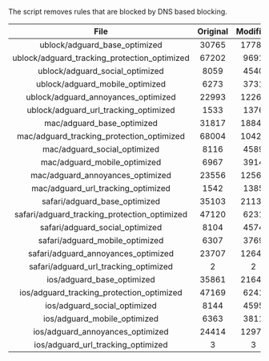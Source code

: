 The script removes rules that are blocked by DNS based blocking.


| File | Original | Modified |
|:----:|:-----:|:-----:|
| ublock/adguard_base_optimized | 30765 | 17787 |
| ublock/adguard_tracking_protection_optimized | 67202 | 9691 |
| ublock/adguard_social_optimized | 8059 | 4540 |
| ublock/adguard_mobile_optimized | 6273 | 3731 |
| ublock/adguard_annoyances_optimized | 22993 | 12260 |
| ublock/adguard_url_tracking_optimized | 1533 | 1376 |
| mac/adguard_base_optimized | 31817 | 18848 |
| mac/adguard_tracking_protection_optimized | 68004 | 10425 |
| mac/adguard_social_optimized | 8116 | 4589 |
| mac/adguard_mobile_optimized | 6967 | 3914 |
| mac/adguard_annoyances_optimized | 23556 | 12567 |
| mac/adguard_url_tracking_optimized | 1542 | 1385 |
| safari/adguard_base_optimized | 35103 | 21136 |
| safari/adguard_tracking_protection_optimized | 47120 | 6231 |
| safari/adguard_social_optimized | 8104 | 4574 |
| safari/adguard_mobile_optimized | 6307 | 3769 |
| safari/adguard_annoyances_optimized | 23707 | 12644 |
| safari/adguard_url_tracking_optimized | 2 | 2 |
| ios/adguard_base_optimized | 35861 | 21644 |
| ios/adguard_tracking_protection_optimized | 47169 | 6241 |
| ios/adguard_social_optimized | 8144 | 4595 |
| ios/adguard_mobile_optimized | 6363 | 3811 |
| ios/adguard_annoyances_optimized | 24414 | 12977 |
| ios/adguard_url_tracking_optimized | 3 | 3 |